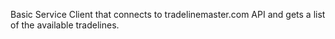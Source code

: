 Basic Service Client that connects to tradelinemaster.com API and gets a list of the available tradelines.

